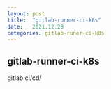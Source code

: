 ```yaml
---
layout: post
title:  "gitlab-runner-ci-k8s"
date:   2021.12.28
categories: gitlab-runer-ci-k8s
---
```

## gitlab-runner-ci-k8s 
 gitlab ci/cd/